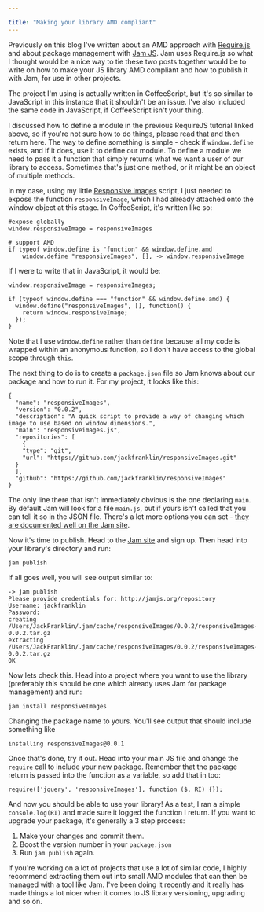 ```yaml
---

title: "Making your library AMD compliant"
---
```


Previously on this blog I've written about an AMD approach with [Require.js](http://javascriptplayground.com/blog/2012/07/requirejs-amd-tutorial-introduction) and about package management with [Jam JS](http://javascriptplayground.com/blog/2012/07/package-management-with-jam-js). Jam uses Require.js so what I thought would be a nice way to tie these two posts together would be to write on how to make your JS library AMD compliant and how to publish it with Jam, for use in other projects.

The project I'm using is actually written in CoffeeScript, but it's so similar to JavaScript in this instance that it shouldn't be an issue. I've also included the same code in JavaScript, if CoffeeScript isn't your thing.

I discussed how to define a module in the previous RequireJS tutorial linked above, so if you're not sure how to do things, please read that and then return here. The way to define something is simple - check if `window.define` exists, and if it does, use it to define our module. To define a module we need to pass it a function that simply returns what we want a user of our library to access. Sometimes that's just one method, or it might be an object of multiple methods.

In my case, using my little [Responsive Images](https://github.com/jackfranklin/responsiveImages) script, I just needed to expose the function `responsiveImage`, which I had already attached onto the window object at this stage. In CoffeeScript, it's written like so:

    #expose globally
    window.responsiveImage = responsiveImages

    # support AMD
    if typeof window.define is "function" && window.define.amd
        window.define "responsiveImages", [], -> window.responsiveImage



If I were to write that in JavaScript, it would be:

    window.responsiveImage = responsiveImages;

    if (typeof window.define === "function" && window.define.amd) {
      window.define("responsiveImages", [], function() {
        return window.responsiveImage;
      });
    }

Note that I use `window.define` rather than `define` because all my code is wrapped within an anonymous function, so I don't have access to the global scope through `this`.

The next thing to do is to create a `package.json` file so Jam knows about our package and how to run it. For my project, it looks like this:

    {
      "name": "responsiveImages",
      "version": "0.0.2",
      "description": "A quick script to provide a way of changing which image to use based on window dimensions.",
      "main": "responsiveimages.js",
      "repositories": [
        {
        "type": "git",
        "url": "https://github.com/jackfranklin/responsiveImages.git"
      }
      ],
      "github": "https://github.com/jackfranklin/responsiveImages"
    }

The only line there that isn't immediately obvious is the one declaring `main`. By default Jam will look for a file `main.js`, but if yours isn't called that you can tell it so in the JSON file. There's a lot more options you can set - [they are documented well on the Jam site](http://jamjs.org/docs#Package_json).

Now it's time to publish. Head to the [Jam site](http://jamjs.org/) and sign up. Then head into your library's directory and run:

    jam publish

If all goes well, you will see output similar to:

    -> jam publish
    Please provide credentials for: http://jamjs.org/repository
    Username: jackfranklin
    Password:
    creating /Users/JackFranklin/.jam/cache/responsiveImages/0.0.2/responsiveImages-0.0.2.tar.gz
    extracting /Users/JackFranklin/.jam/cache/responsiveImages/0.0.2/responsiveImages-0.0.2.tar.gz
    OK

Now lets check this. Head into a project where you want to use the library (preferably this should be one which already uses Jam for package management) and run:

    jam install responsiveImages

Changing the package name to yours. You'll see output that should include something like

    installing responsiveImages@0.0.1

Once that's done, try it out. Head into your main JS file and change the `require` call to include your new package. Remember that the package return is passed into the function as a variable, so add that in too:

    require(['jquery', 'responsiveImages'], function ($, RI) {});

And now you should be able to use your library! As a test, I ran a simple `console.log(RI)` and made sure it logged the function I return. If you want to upgrade your package, it's generally a 3 step process:

1. Make your changes and commit them.
2. Boost the version number in your `package.json`
3. Run `jam publish` again.

If you're working on a lot of projects that use a lot of similar code, I highly recommend extracting them out into small AMD modules that can then be managed with a tool like Jam. I've been doing it recently and it really has made things a lot nicer when it comes to JS library versioning, upgrading and so on.
